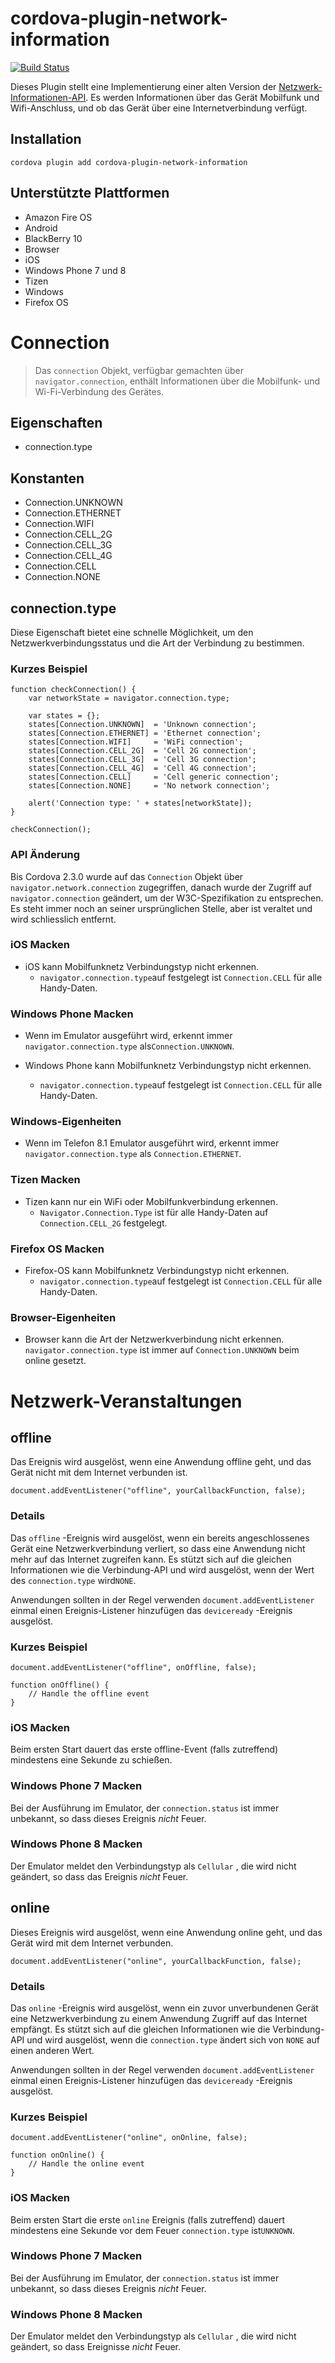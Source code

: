 <!--
# license: Licensed to the Apache Software Foundation (ASF) under one
#         or more contributor license agreements.  See the NOTICE file
#         distributed with this work for additional information
#         regarding copyright ownership.  The ASF licenses this file
#         to you under the Apache License, Version 2.0 (the
#         "License"); you may not use this file except in compliance
#         with the License.  You may obtain a copy of the License at
#
#           http://www.apache.org/licenses/LICENSE-2.0
#
#         Unless required by applicable law or agreed to in writing,
#         software distributed under the License is distributed on an
#         "AS IS" BASIS, WITHOUT WARRANTIES OR CONDITIONS OF ANY
#         KIND, either express or implied.  See the License for the
#         specific language governing permissions and limitations
#         under the License.
-->

# cordova-plugin-network-information

[![Build Status](https://travis-ci.org/apache/cordova-plugin-network-information.svg)](https://travis-ci.org/apache/cordova-plugin-network-information)

Dieses Plugin stellt eine Implementierung einer alten Version der [Netzwerk-Informationen-API](http://www.w3.org/TR/2011/WD-netinfo-api-20110607/). Es werden Informationen über das Gerät Mobilfunk und Wifi-Anschluss, und ob das Gerät über eine Internetverbindung verfügt.

## Installation

    cordova plugin add cordova-plugin-network-information

## Unterstützte Plattformen

- Amazon Fire OS
- Android
- BlackBerry 10
- Browser
- iOS
- Windows Phone 7 und 8
- Tizen
- Windows
- Firefox OS

# Connection

> Das `connection` Objekt, verfügbar gemachten über `navigator.connection`, enthält Informationen über die Mobilfunk- und Wi-Fi-Verbindung des Gerätes.

## Eigenschaften

- connection.type

## Konstanten

- Connection.UNKNOWN
- Connection.ETHERNET
- Connection.WIFI
- Connection.CELL_2G
- Connection.CELL_3G
- Connection.CELL_4G
- Connection.CELL
- Connection.NONE

## connection.type

Diese Eigenschaft bietet eine schnelle Möglichkeit, um den Netzwerkverbindungsstatus und die Art der Verbindung zu bestimmen.

### Kurzes Beispiel

    function checkConnection() {
        var networkState = navigator.connection.type;

        var states = {};
        states[Connection.UNKNOWN]  = 'Unknown connection';
        states[Connection.ETHERNET] = 'Ethernet connection';
        states[Connection.WIFI]     = 'WiFi connection';
        states[Connection.CELL_2G]  = 'Cell 2G connection';
        states[Connection.CELL_3G]  = 'Cell 3G connection';
        states[Connection.CELL_4G]  = 'Cell 4G connection';
        states[Connection.CELL]     = 'Cell generic connection';
        states[Connection.NONE]     = 'No network connection';

        alert('Connection type: ' + states[networkState]);
    }

    checkConnection();

### API Änderung

Bis Cordova 2.3.0 wurde auf das `Connection` Objekt über `navigator.network.connection` zugegriffen, danach wurde der Zugriff auf `navigator.connection` geändert, um der W3C-Spezifikation zu entsprechen. Es steht immer noch an seiner ursprünglichen Stelle, aber ist veraltet und wird schliesslich entfernt.

### iOS Macken

- iOS kann Mobilfunknetz Verbindungstyp nicht erkennen.
  - `navigator.connection.type`auf festgelegt ist `Connection.CELL` für alle Handy-Daten.

### Windows Phone Macken

- Wenn im Emulator ausgeführt wird, erkennt immer `navigator.connection.type` als`Connection.UNKNOWN`.

- Windows Phone kann Mobilfunknetz Verbindungstyp nicht erkennen.

  - `navigator.connection.type`auf festgelegt ist `Connection.CELL` für alle Handy-Daten.

### Windows-Eigenheiten

- Wenn im Telefon 8.1 Emulator ausgeführt wird, erkennt immer `navigator.connection.type` als `Connection.ETHERNET`.

### Tizen Macken

- Tizen kann nur ein WiFi oder Mobilfunkverbindung erkennen.
  - `Navigator.Connection.Type` ist für alle Handy-Daten auf `Connection.CELL_2G` festgelegt.

### Firefox OS Macken

- Firefox-OS kann Mobilfunknetz Verbindungstyp nicht erkennen.
  - `navigator.connection.type`auf festgelegt ist `Connection.CELL` für alle Handy-Daten.

### Browser-Eigenheiten

- Browser kann die Art der Netzwerkverbindung nicht erkennen. `navigator.connection.type` ist immer auf `Connection.UNKNOWN` beim online gesetzt.

# Netzwerk-Veranstaltungen

## offline

Das Ereignis wird ausgelöst, wenn eine Anwendung offline geht, und das Gerät nicht mit dem Internet verbunden ist.

    document.addEventListener("offline", yourCallbackFunction, false);

### Details

Das `offline` -Ereignis wird ausgelöst, wenn ein bereits angeschlossenes Gerät eine Netzwerkverbindung verliert, so dass eine Anwendung nicht mehr auf das Internet zugreifen kann. Es stützt sich auf die gleichen Informationen wie die Verbindung-API und wird ausgelöst, wenn der Wert des `connection.type` wird`NONE`.

Anwendungen sollten in der Regel verwenden `document.addEventListener` einmal einen Ereignis-Listener hinzufügen das `deviceready` -Ereignis ausgelöst.

### Kurzes Beispiel

    document.addEventListener("offline", onOffline, false);

    function onOffline() {
        // Handle the offline event
    }

### iOS Macken

Beim ersten Start dauert das erste offline-Event (falls zutreffend) mindestens eine Sekunde zu schießen.

### Windows Phone 7 Macken

Bei der Ausführung im Emulator, der `connection.status` ist immer unbekannt, so dass dieses Ereignis _nicht_ Feuer.

### Windows Phone 8 Macken

Der Emulator meldet den Verbindungstyp als `Cellular` , die wird nicht geändert, so dass das Ereignis _nicht_ Feuer.

## online

Dieses Ereignis wird ausgelöst, wenn eine Anwendung online geht, und das Gerät wird mit dem Internet verbunden.

    document.addEventListener("online", yourCallbackFunction, false);

### Details

Das `online` -Ereignis wird ausgelöst, wenn ein zuvor unverbundenen Gerät eine Netzwerkverbindung zu einem Anwendung Zugriff auf das Internet empfängt. Es stützt sich auf die gleichen Informationen wie die Verbindung-API und wird ausgelöst, wenn die `connection.type` ändert sich von `NONE` auf einen anderen Wert.

Anwendungen sollten in der Regel verwenden `document.addEventListener` einmal einen Ereignis-Listener hinzufügen das `deviceready` -Ereignis ausgelöst.

### Kurzes Beispiel

    document.addEventListener("online", onOnline, false);

    function onOnline() {
        // Handle the online event
    }

### iOS Macken

Beim ersten Start die erste `online` Ereignis (falls zutreffend) dauert mindestens eine Sekunde vor dem Feuer `connection.type` ist`UNKNOWN`.

### Windows Phone 7 Macken

Bei der Ausführung im Emulator, der `connection.status` ist immer unbekannt, so dass dieses Ereignis _nicht_ Feuer.

### Windows Phone 8 Macken

Der Emulator meldet den Verbindungstyp als `Cellular` , die wird nicht geändert, so dass Ereignisse _nicht_ Feuer.
